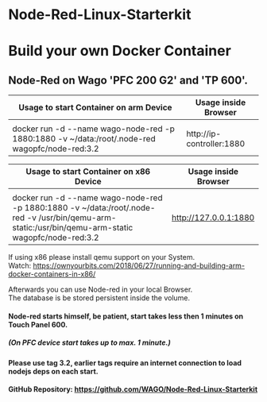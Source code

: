 # Node-Red-Linux-Starterkit

# Build your own Docker Container
## Node-Red on Wago 'PFC 200 G2' and 'TP 600'.
 
Usage to start Container on arm Device  | Usage inside Browser
  ------------- | -------------
  |||
    docker run -d --name wago-node-red -p 1880:1880 -v ~/data:/root/.node-red wagopfc/node-red:3.2 | http://ip-controller:1880


Usage to start Container on x86 Device  | Usage inside Browser
  ------------- | -------------
  |||
    docker run -d --name wago-node-red -p 1880:1880 -v ~/data:/root/.node-red -v /usr/bin/qemu-arm-static:/usr/bin/qemu-arm-static wagopfc/node-red:3.2  | http://127.0.0.1:1880

   
If using x86 please install qemu support on your System.   
Watch: https://ownyourbits.com/2018/06/27/running-and-building-arm-docker-containers-in-x86/ 

   
Afterwards you can use Node-red in your local Browser.  
The database is be stored persistent inside the volume.
<h4>Node-red starts himself, be patient, start takes less then 1 minutes on Touch Panel 600. <h4>
<h5>(On PFC device start takes up to max. 1 minute.)  <h5/>
  
<h4>Please use tag 3.2, earlier tags require an internet connection  to load nodejs deps on each start.<h4/>

GitHub Repository:
https://github.com/WAGO/Node-Red-Linux-Starterkit
